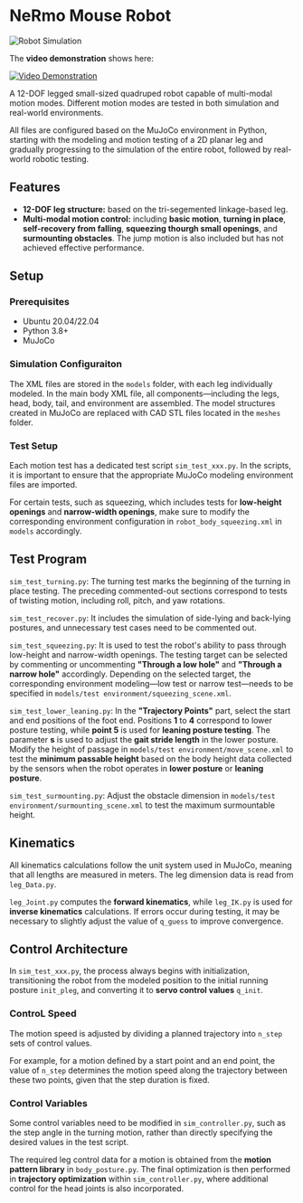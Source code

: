 # NeRmo Mouse Robot

![Robot Simulation](images/NeRmo_Overview.jpg)

The **video demonstration** shows here:

[![Video Demonstration](https://img.shields.io/youtube/channel/views/:UClva9bOC5x7I6EH2yGsfpeg)](https://www.youtube.com/watch?v=iS-gbdyKS5s&list=PLG0yEiqorTkgIp97KAagTFfdkPwRGbhUh&index=63)

A 12-DOF legged small-sized quadruped robot capable of multi-modal motion modes. Different motion modes are tested in both simulation and real-world environments.

All files are configured based on the MuJoCo environment in Python, starting with the modeling and motion testing of a 2D planar leg and gradually progressing to the simulation of the entire robot, followed by real-world robotic testing.

## Features
- **12-DOF leg structure:** based on the tri-segemented linkage-based leg.
- **Multi-modal motion control:** including **basic motion**, **turning in place**, **self-recovery from falling**, **squeezing thourgh small openings**, and **surmounting obstacles**. The jump motion is also included but has not achieved effective performance.

## Setup
### Prerequisites
- Ubuntu 20.04/22.04
- Python 3.8+
- MuJoCo

### Simulation Configuraiton
The XML files are stored in the `models` folder, with each leg individually modeled. In the main body XML file, all components—including the legs, head, body, tail, and environment are assembled. The model structures created in MuJoCo are replaced with CAD STL files located in the `meshes` folder.

### Test Setup
Each motion test has a dedicated test script `sim_test_xxx.py`. In the scripts, it is important to ensure that the appropriate MuJoCo modeling environment files are imported. 

For certain tests, such as squeezing, which includes tests for **low-height openings** and **narrow-width openings**, make sure to modify the corresponding environment configuration in `robot_body_squeezing.xml` in `models` accordingly.

## Test Program
`sim_test_turning.py`: The turning test marks the beginning of the turning in place testing. The preceding commented-out sections correspond to tests of twisting motion, including roll, pitch, and yaw rotations.

`sim_test_recover.py`: It includes the simulation of side-lying and back-lying postures, and unnecessary test cases need to be commented out.

`sim_test_squeezing.py`: It is used to test the robot's ability to pass through low-height and narrow-width openings. The testing target can be selected by commenting or uncommenting **"Through a low hole"** and **"Through a narrow hole"** accordingly. Depending on the selected target, the corresponding environment modeling—low test or narrow test—needs to be specified in `models/test environment/squeezing_scene.xml`.

`sim_test_lower_leaning.py`: In the **"Trajectory Points"** part, select the start and end positions of the foot end. Positions **1** to **4** correspond to lower posture testing, while **point 5** is used for **leaning posture testing**. The parameter **s** is used to adjust the **gait stride length** in the lower posture. Modify the height of passage in `models/test environment/move_scene.xml` to test the **minimum passable height** based on the body height data collected by the sensors when the robot operates in **lower posture** or **leaning posture**.

`sim_test_surmounting.py`: Adjust the obstacle dimension in `models/test environment/surmounting_scene.xml` to test the maximum surmountable height.

## Kinematics
All kinematics calculations follow the unit system used in MuJoCo, meaning that all lengths are measured in meters. The leg dimension data is read from `leg_Data.py`.

`leg_Joint.py` computes the **forward kinematics**, while `leg_IK.py` is used for **inverse kinematics** calculations. If errors occur during testing, it may be necessary to slightly adjust the value of `q_guess` to improve convergence.

## Control Architecture
In `sim_test_xxx.py`, the process always begins with initialization, transitioning the robot from the modeled position to the initial running posture `init_pleg`, and converting it to **servo control values** `q_init`.

### ControL Speed
The motion speed is adjusted by dividing a planned trajectory into `n_step` sets of control values. 

For example, for a motion defined by a start point and an end point, the value of `n_step` determines the motion speed along the trajectory between these two points, given that the step duration is fixed.

### Control Variables
Some control variables need to be modified in `sim_controller.py`, such as the step angle in the turning motion, rather than directly specifying the desired values in the test script.

The required leg control data for a motion is obtained from the **motion pattern library** in `body_posture.py`. The final optimization is then performed in **trajectory optimization** within `sim_controller.py`, where additional control for the head joints is also incorporated.
